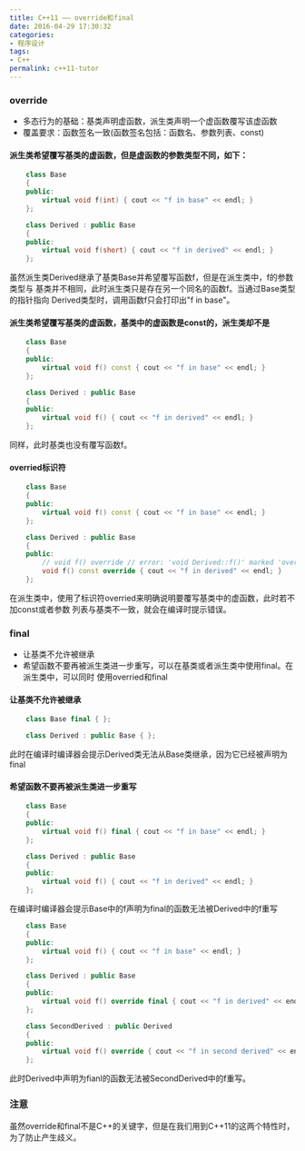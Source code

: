 ```yaml
---
title: C++11 —— override和final
date: 2016-04-29 17:30:32
categories:
- 程序设计
tags:
- C++
permalink: c++11-tutor
---
```


### override

* 多态行为的基础：基类声明虚函数，派生类声明一个虚函数覆写该虚函数
* 覆盖要求：函数签名一致(函数签名包括：函数名、参数列表、const)

<!-- more -->

#### 派生类希望覆写基类的虚函数，但是虚函数的参数类型不同，如下：

```cpp
	class Base
	{
	public:
		virtual void f(int) { cout << "f in base" << endl; }
	};

	class Derived : public Base
	{
	public:
		virtual void f(short) { cout << "f in derived" << endl; }
	};
```

虽然派生类Derived继承了基类Base并希望覆写函数f，但是在派生类中，f的参数类型与
基类并不相同，此时派生类只是存在另一个同名的函数f。当通过Base类型的指针指向
Derived类型时，调用函数f只会打印出"f in base"。

#### 派生类希望覆写基类的虚函数，基类中的虚函数是const的，派生类却不是

```cpp
	class Base
	{
	public:
		virtual void f() const { cout << "f in base" << endl; }
	};

	class Derived : public Base
	{
	public:
		virtual void f() { cout << "f in derived" << endl; }
	};
```

同样，此时基类也没有覆写函数f。

#### overried标识符

```cpp
	class Base
	{
	public:
		virtual void f() const { cout << "f in base" << endl; }
	};

	class Derived : public Base
	{
	public:
		// void f() override // error: 'void Derived::f()' marked 'override', but does not override
		void f() const override { cout << "f in derived" << endl; }
	};
```

在派生类中，使用了标识符overried来明确说明要覆写基类中的虚函数，此时若不加const或者参数
列表与基类不一致，就会在编译时提示错误。

### final

* 让基类不允许被继承
* 希望函数不要再被派生类进一步重写，可以在基类或者派生类中使用final。在派生类中，可以同时
使用overried和final

#### 让基类不允许被继承

```cpp
	class Base final { };

	class Derived : public Base { };
```

此时在编译时编译器会提示Derived类无法从Base类继承，因为它已经被声明为final

#### 希望函数不要再被派生类进一步重写

```cpp
	class Base
	{
	public:
		virtual void f() final { cout << "f in base" << endl; }
	};

	class Derived : public Base
	{
	public:
		virtual void f() { cout << "f in derived" << endl; }
	};
```

在编译时编译器会提示Base中的f声明为final的函数无法被Derived中的f重写

```cpp
	class Base
	{
	public:
		virtual void f() { cout << "f in base" << endl; }
	};

	class Derived : public Base
	{
	public:
		virtual void f() override final { cout << "f in derived" << endl; }
	};

	class SecondDerived : public Derived
	{
	public:
		virtual void f() override { cout << "f in second derived" << endl; }
	};
```

此时Derived中声明为fianl的函数无法被SecondDerived中的f重写。

### 注意

虽然override和final不是C++的关键字，但是在我们用到C++11的这两个特性时，为了防止产生歧义。